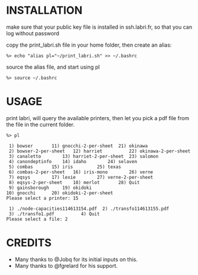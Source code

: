INSTALLATION
============

make sure that your public key file is installed in ssh.labri.fr, so that you can log without password

copy the print_labri.sh file in your home folder, then create an alias:
```
%> echo "alias pl="~/print_labri.sh" >> ~/.bashrc
```
source the alias file, and start using pl
```
%> source ~/.bashrc
```

USAGE
=====

print labri, will query the available printers, then let you pick a pdf file from the file in the current folder.
```
%> pl

 1) bowser		 11) gnocchi-2-per-sheet  21) okinawa
 2) bowser-2-per-sheet	 12) harriet		  22) okinawa-2-per-sheet
 3) canaletto		 13) harriet-2-per-sheet  23) salomon
 4) canondeptinfo	 14) idaho		  24) selaven
 5) combas		 15) iris		  25) texas
 6) combas-2-per-sheet	 16) iris-mono		  26) verne
 7) eqsys		 17) lexie		  27) verne-2-per-sheet
 8) eqsys-2-per-sheet	 18) merlot		  28) Quit
 9) gainsborough	 19) okidoki
10) gnocchi		 20) okidoki-2-per-sheet
Please select a printer: 15

 1) ./node-capacities114613154.pdf	2) ./transfo114613155.pdf
 3) ./transfo1.pdf			4) Quit
Please select a file: 2
```


CREDITS
=======

* Many thanks to @Jobq for its initial inputs on this.
* Many thanks to @fgrelard  for his support.


